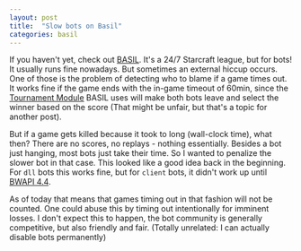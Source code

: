 ```yaml
---
layout: post
title:  "Slow bots on Basil"
categories: basil
---
```



If you haven't yet, check out [BASIL]. It's a 24/7 Starcraft league, but for bots!
It usually runs fine nowadays. But sometimes an external hiccup occurs. One of those is the problem of detecting who to blame if a game times out.
It works fine if the game ends with the in-game timeout of 60min, since the [Tournament Module](https://github.com/basil-ladder/sc-tm) BASIL uses
will make both bots leave and select the winner based on the score (That might be unfair, but that's a topic for another post).

But if a game gets killed because it took to long (wall-clock time), what then? There are no scores, no replays - nothing essentially.
Besides a bot just hanging, most bots just take their time. So I wanted to penalize the slower bot in that case. This looked like a good idea back
in the beginning. For `dll` bots this works fine, but for `client` bots, it didn't work up until [BWAPI 4.4](https://github.com/bwapi/bwapi/commit/4a984290cf6aa6f05ebcbdcd4a094ffceb57f6e9).

As of today that means that games timing out in that fashion will not be counted. One could abuse this by timing out intentionally for imminent losses. 
I don't expect this to happen, the bot community is generally competitive, but also friendly and fair. (Totally unrelated: I can actually disable bots permanently)

[BASIL]: https://basil.bytekeeper.org/